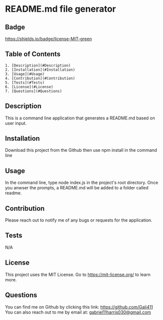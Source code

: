 #  README.md file generator

  ## Badge
  https://shields.io/badge/license-MIT-green

  ## Table of Contents
    1. [Description](#Description)
    2. [Installation](#Installation)
    3. [Usage](#Usage) 
    4. [Contribution](#Contribution)
    5. [Tests](#Tests)
    6. [License](#License) 
    7. [Questions](#Questions)

  ## Description

  This is a command line application that generates a README.md based on user input.

  ## Installation
  
  Download this project from the Github then use npm install in the command line 

  ## Usage
  
  In the command line, type node index.js in the project's root directory. Once you anwser the prompts, a README.md will be added to a folder called readme.

  ## Contribution 

  Please reach out to notify me of any bugs or requests for the application.

  ## Tests

  N/A

  ## License

  This project uses the MIT License. Go to https://mit-license.org/ to learn more. 

  ## Questions 
  You can find me on Github by clicking this link: https://github.com/Gali411
  You can also reach out to me by email at: gabriel11harris030@gmail.com
  

  
  
